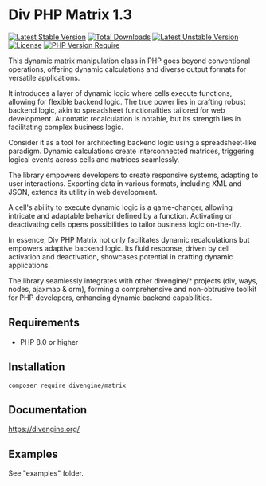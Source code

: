 # Div PHP Matrix 1.3

[![Latest Stable Version](https://poser.pugx.org/divengine/matrix/v)](https://packagist.org/packages/divengine/matrix)
[![Total Downloads](https://poser.pugx.org/divengine/matrix/downloads)](https://packagist.org/packages/divengine/matrix)
[![Latest Unstable Version](https://poser.pugx.org/divengine/div/v/unstable)](https://packagist.org/packages/divengine/matrix)
[![License](https://poser.pugx.org/divengine/matrix/license)](https://packagist.org/packages/divengine/matrix)
[![PHP Version Require](https://poser.pugx.org/divengine/matrix/require/php)](https://packagist.org/packages/divengine/matrix)

This dynamic matrix manipulation class in PHP goes beyond conventional operations, offering dynamic calculations and diverse output formats for versatile applications.

It introduces a layer of dynamic logic where cells execute functions, allowing for flexible backend logic. The true power lies in crafting robust backend logic, akin to spreadsheet functionalities tailored for web development. Automatic recalculation is notable, but its strength lies in facilitating complex business logic.

Consider it as a tool for architecting backend logic using a spreadsheet-like paradigm. Dynamic calculations create interconnected matrices, triggering logical events across cells and matrices seamlessly.

The library empowers developers to create responsive systems, adapting to user interactions. Exporting data in various formats, including XML and JSON, extends its utility in web development.

A cell's ability to execute dynamic logic is a game-changer, allowing intricate and adaptable behavior defined by a function. Activating or deactivating cells opens possibilities to tailor business logic on-the-fly.

In essence, Div PHP Matrix not only facilitates dynamic recalculations but empowers adaptive backend logic. Its fluid response, driven by cell activation and deactivation, showcases potential in crafting dynamic applications.

The library seamlessly integrates with other divengine/* projects (div, ways, nodes, ajaxmap & orm), forming a comprehensive and non-obtrusive toolkit for PHP developers, enhancing dynamic backend capabilities.

## Requirements

- PHP 8.0 or higher

## Installation

```shell
composer require divengine/matrix
```

## Documentation 

https://divengine.org/

## Examples

See "examples" folder.
